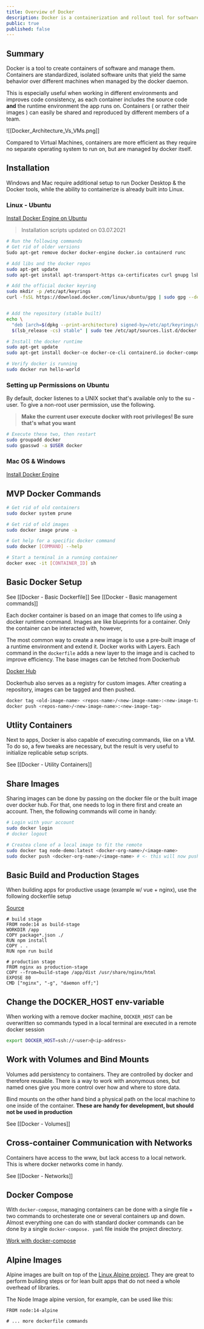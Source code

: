 ```yaml
---
title: Overview of Docker
description: Docker is a containerization and rollout tool for software and web applications
public: true
published: false
---
```

## Summary
Docker is a tool to create containers of software and manage them. Containers are standardized, isolated software units that yield the same behavior over different machines when managed by the docker daemon.

This is especially useful when working in different environments and improves code consistency, as each container includes the source code **and** the runtime environment the app runs on. Containers ( or rather their images ) can easily be shared and reproduced by different members of a team.

![[Docker_Architecture_Vs_VMs.png]]

Compared to Virtual Machines, containers are more efficient as they require no separate operating system to run on, but are managed by docker itself.

## Installation

Windows and Mac require additional setup to run Docker Desktop & the Docker tools, while the ability to containerize is already built into Linux.

### Linux - Ubuntu

[Install Docker Engine on Ubuntu](https://docs.docker.com/engine/install/ubuntu/)

> Installation scripts updated on 03.07.2021

```bash
# Run the following commands
# Get rid of older versions
Sudo apt-get remove docker docker-engine docker.io containerd runc

# Add libs and the docker repos
sudo apt-get update
sudo apt-get install apt-transport-https ca-certificates curl gnupg lsb-release

# Add the official docker keyring
sudo mkdir -p /etc/apt/keyrings
curl -fsSL https://download.docker.com/linux/ubuntu/gpg | sudo gpg --dearmor -o /etc/apt/keyrings/docker.gpg


# Add the repository (stable built)
echo \
  "deb [arch=$(dpkg --print-architecture) signed-by=/etc/apt/keyrings/docker.gpg] https://download.docker.com/linux/ubuntu \
  $(lsb_release -cs) stable" | sudo tee /etc/apt/sources.list.d/docker.list > /dev/null

# Install the docker runtime
sudo apt-get update
sudo apt-get install docker-ce docker-ce-cli containerd.io docker-compose-plugin

# Verify docker is running
sudo docker run hello-world
```

### Setting up Permissions on Ubuntu

By default, docker listenes to a UNIX socket that's available only to the su - user. To give a non-root user permission, use the following.

> **Make the current user execute docker with root privileges! Be sure that's what you want**

```bash
# Execute these two, then restart
sudo groupadd docker
sudo gpasswd -a $USER docker
```

### Mac OS & Windows

[Install Docker Engine](https://docs.docker.com/engine/install/)

## MVP Docker Commands

```bash
# Get rid of old containers
sudo docker system prune

# Get rid of old images
sudo docker image prune -a

# Get help for a specific docker command
sudo docker [COMMAND] --help

# Start a terminal in a running container
docker exec -it [CONTAINER_ID] sh
```

## Basic Docker Setup
See [[Docker - Basic Dockerfile]]
See [[Docker - Basic management commands]]

Each docker container is based on an image that comes to life using a docker runtime command. Images are like blueprints for a container. Only the container can be interacted with, however,

The most common way to create a new image is to use a pre-built image of a runtime environment and extend it. Docker works with Layers. Each command in the `dockerfile` adds a new layer to the image and is cached to improve efficiency. The base images can be fetched from Dockerhub

[Docker Hub](https://hub.docker.com/search?q=node&type=image)

Dockerhub also serves as a registry for custom images. After creating a repository, images can be tagged and then pushed.

```bash
docker tag <old-image-name> <repos-name>/<new-image-name>:<new-image-tag>
docker push <repos-name>/<new-image-name>:<new-image-tag>
```

## Utlity Containers

Next to apps, Docker is also capable of executing commands, like on a VM. To do so, a few tweaks are necessary, but the result is very useful to initialize replicable setup scripts.

See [[Docker - Utility Containers]]


## Share Images

Sharing images can be done by passing on the docker file or the built image over docker hub. For that, one needs to log in there first and create an account. Then, the following commands will come in handy:

```bash
# Login with your account
sudo docker login
# docker logout

# Createa clone of a local image to fit the remote
sudo docker tag node-demo:latest <docker-org-name>/<image-name>
sudo docker push <docker-org-name>/<image-name> # <- this will now push
```

## Basic Build and Production Stages

When building apps for productive usage (example w/ vue + nginx), use the following dockerfile setup 

[Source](https://vuejs.org/v2/cookbook/dockerize-vuejs-app.html)

```docker
# build stage
FROM node:14 as build-stage
WORKDIR /app
COPY package*.json ./
RUN npm install
COPY . .
RUN npm run build

# production stage
FROM nginx as production-stage
COPY --from=build-stage /app/dist /usr/share/nginx/html
EXPOSE 80
CMD ["nginx", "-g", "daemon off;"]
```

## Change the DOCKER_HOST env-variable
When working with a remove docker machine, `DOCKER_HOST` can be overwritten so commands typed in a local terminal are executed in a remote docker session

```sh
export DOCKER_HOST=ssh://<user>@<ip-address>
```

## Work with Volumes and Bind Mounts

Volumes add persistency to containers. They are controlled by docker and therefore reusable. There is a way to work with anonymous ones, but named ones give you more control over how and where to store data.

Bind mounts on the other hand bind a physical path on the local machine to one inside of the container. **These are handy for development, but should not be used in production**

See [[Docker - Volumes]]

## Cross-container Communication with Networks

Containers have access to the www, but lack access to a local network. This is where docker networks come in handy.

See [[Docker - Networks]]

## Docker Compose

With `docker-compose`, managing containers can be done with a single file + two commands to orchesterate one or several containers up and down. Almost everything one can do with standard docker commands can be done by a single `docker-compose. yaml` file inside the project directory.

[Work with docker-compose](https://www.notion.so/Work-with-docker-compose-458ac33f6af142f3b5c8e2057dfd0a8e)

## Alpine Images

Alpine images are built on top of the [Linux Alpine project](https://www.alpinelinux.org/). They are great to perform building steps or for lean built apps that do not need a whole overhead of libraries.

The Node Image alpine version, for example, can be used like this:

```docker
FROM node:14-alpine 

# ... more dockerfile commands
```